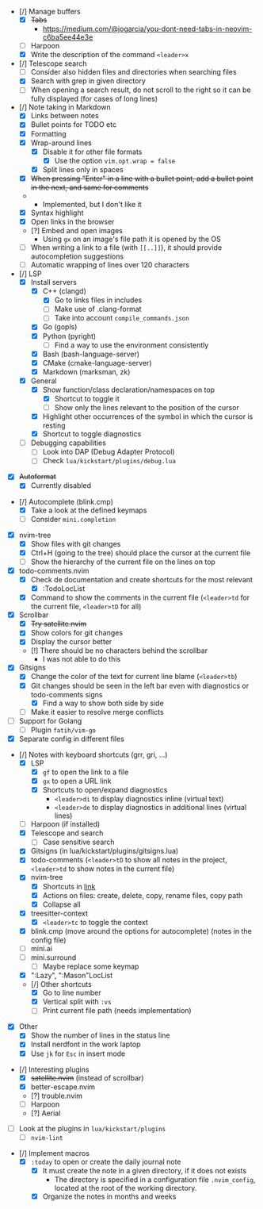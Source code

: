 - [/] Manage buffers
    - [x] ~~Tabs~~
        - https://medium.com/@jogarcia/you-dont-need-tabs-in-neovim-c6ba5ee44e3e
    - [ ] Harpoon
    - [x] Write the description of the command `<leader>x`
- [/] Telescope search
    - [ ] Consider also hidden files and directories when searching files
    - [x] Search with grep in given directory
    - [ ] When opening a search result, do not scroll to the right so it can be fully displayed (for cases of long lines)
- [/] Note taking in Markdown
    - [x] Links between notes
    - [x] Bullet points for TODO etc
    - [x] Formatting
    - [x] Wrap-around lines
        - [x] Disable it for other file formats
            - [x] Use the option `vim.opt.wrap = false`
        - [x] Split lines only in spaces
    - [x] ~~When pressing "Enter" in a line with a bullet point, add a bullet point in the next, and same for comments~~
    -   - Implemented, but I don't like it
    - [x] Syntax highlight
    - [x] Open links in the browser
    - [?] Embed and open images
        - Using `gx` on an image's file path it is opened by the OS
    - [ ] When writing a link to a file (with `[[..]]`), it should provide autocompletion suggestions
    - [ ] Automatic wrapping of lines over 120 characters
- [/] LSP
    - [x] Install servers
        - [x] C++ (clangd)
            - [x] Go to links files in includes
            - [ ] Make use of .clang-format
            - [ ] Take into account `compile_commands.json`
        - [x] Go (gopls)
        - [x] Python (pyright)
            - [ ] Find a way to use the environment consistently
        - [x] Bash (bash-language-server)
        - [x] CMake (cmake-language-server)
        - [x] Markdown (marksman, zk)
    - [x] General
        - [x] Show function/class declaration/namespaces on top
            - [x] Shortcut to toggle it
            - [ ] Show only the lines relevant to the position of the cursor
        - [x] Highlight other occurrences of the symbol in which the cursor is resting 
        - [x] Shortcut to toggle diagnostics
    - [ ] Debugging capabilities
        - [ ] Look into DAP (Debug Adapter Protocol)
        - [ ] Check `lua/kickstart/plugins/debug.lua`
- [x] ~~Autoformat~~
    - [x] Currently disabled
- [/] Autocomplete (blink.cmp)
    - [x] Take a look at the defined keymaps
    - [ ] Consider `mini.completion`
- [x] nvim-tree
    - [x] Show files with git changes
    - [x] Ctrl+H (going to the tree) should place the cursor at the current file
    - [ ] Show the hierarchy of the current file on the lines on top
- [x] todo-comments.nvim
    - [x] Check de documentation and create shortcuts for the most relevant
        - [x] :TodoLocList
    - [x] Command to show the comments in the current file (`<leader>td` for the current file, `<leader>tD` for all)
- [x] Scrollbar
    - [x] ~~Try satellite.nvim~~
    - [x] Show colors for git changes
    - [x] Display the cursor better
    - [!] There should be no characters behind the scrollbar
        - I was not able to do this
- [x] Gitsigns
    - [x] Change the color of the text for current line blame (`<leader>tb`)
    - [x] Git changes should be seen in the left bar even with diagnostics or todo-comments signs
        - [x] Find a way to show both side by side
    - [ ] Make it easier to resolve merge conflicts
- [ ] Support for Golang
    - [ ] Plugin `fatih/vim-go`
- [x] Separate config in different files
- [/] Notes with keyboard shortcuts (grr, gri, ...)
    - [x] LSP
        - [x] `gf` to open the link to a file
        - [x] `gx` to open a URL link
        - [x] Shortcuts to open/expand diagnostics
            - `<leader>di` to display diagnostics inline (virtual text)
            - `<leader>de` to display diagnostics in additional lines (virtual lines)
    - [ ] Harpoon (if installed)
    - [x] Telescope and search
        - [ ] Case sensitive search
    - [x] Gitsigns (in lua/kickstart/plugins/gitsigns.lua)
    - [x] todo-comments (`<leader>tD` to show all notes in the project, `<leader>td` to show notes in the current file)
    - [x] nvim-tree
        - [x] Shortcuts in [link](https://docs.rockylinux.org/books/nvchad/nvchad_ui/nvimtree/)
        - [x] Actions on files: create, delete, copy, rename files, copy path
        - [x] Collapse all
    - [x] treesitter-context
        - [x] `<leader>tc` to toggle the context
    - [x] blink.cmp (move around the options for autocomplete) (notes in the config file)
    - [ ] mini.ai
    - [ ] mini.surround
        - [ ] Maybe replace some keymap
    - [x] ":Lazy", ":Mason"LocList
    - [/] Other shortcuts
        - [x] Go to line number
        - [x] Vertical split with `:vs`
        - [ ] Print current file path (needs implementation)
- [x] Other
    - [x] Show the number of lines in the status line
    - [x] Install nerdfont in the work laptop
    - [x] Use `jk` for `Esc` in insert mode
- [/] Interesting plugins
    - [x] ~~satellite.nvim~~ (instead of scrollbar)
    - [x] better-escape.nvim
    - [?] trouble.nvim
    - [ ] Harpoon
    - [?] Aerial
- [ ] Look at the plugins in `lua/kickstart/plugins`
    - [ ] `nvim-lint`
- [/] Implement macros
    - [x] `:today` to open or create the daily journal note
        - [x] It must create the note in a given directory, if it does not exists
            - The directory is specified in a configuration file `.nvim_config`, located at the root of the working directory.
        - [x] Organize the notes in months and weeks
